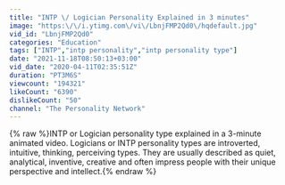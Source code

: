 ```yaml
---
title: "INTP \/ Logician Personality Explained in 3 minutes"
image: "https:\/\/i.ytimg.com\/vi\/LbnjFMP2Qd0\/hqdefault.jpg"
vid_id: "LbnjFMP2Qd0"
categories: "Education"
tags: ["INTP","intp personality","intp personality type"]
date: "2021-11-18T08:50:13+03:00"
vid_date: "2020-04-11T02:35:51Z"
duration: "PT3M6S"
viewcount: "194321"
likeCount: "6390"
dislikeCount: "50"
channel: "The Personality Network"
---
```

{% raw %}INTP or Logician personality type explained in a 3-minute animated video. Logicians or INTP personality types are introverted, intuitive, thinking, perceiving types. They are usually described as quiet, analytical, inventive, creative and often impress people with their unique perspective and intellect.{% endraw %}
